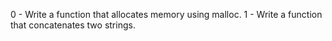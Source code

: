 0 - Write a function that allocates memory using malloc.
1 - Write a function that concatenates two strings.
